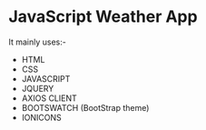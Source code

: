 # JavaScript Weather App

It mainly uses:-
  - HTML
  - CSS
  - JAVASCRIPT
  - JQUERY
  - AXIOS CLIENT
  - BOOTSWATCH (BootStrap theme)
  - IONICONS
